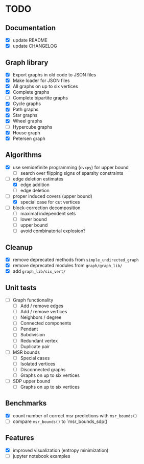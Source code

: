 # TODO

## Documentation
- [x] update README
- [x] update CHANGELOG

## Graph library
  - [x] Export graphs in old code to JSON files
  - [x] Make loader for JSON files
  - [x] All graphs on up to six vertices
  - [x] Complete graphs
  - [ ] Complete bipartite graphs
  - [x] Cycle graphs
  - [x] Path graphs
  - [x] Star graphs
  - [x] Wheel graphs
  - [ ] Hypercube graphs
  - [x] House graph
  - [x] Petersen graph

## Algorithms
- [x] use semidefinite programming (`cvxpy`) for upper bound
  - [ ] search over flipping signs of sparsity constraints
- [ ] edge deletion estimates
  - [x] edge addition
  - [ ] edge deletion
- [ ] proper induced covers (upper bound)
  - [x] special case for cut vertices
- [ ] block-correction decomposition
  - [ ] maximal independent sets
  - [ ] lower bound
  - [ ] upper bound
  - [ ] avoid combinatorial explosion?

## Cleanup
- [x] remove deprecated methods from `simple_undirected_graph`
- [x] remove deprecated modules from `graph/graph_lib/`
- [x] add `graph_lib/six_vert/`

## Unit tests
- [ ] Graph functionality
  - [ ] Add / remove edges
  - [ ] Add / remove vertices
  - [ ] Neighbors / degree
  - [ ] Connected components
  - [ ] Pendant
  - [ ] Subdivision
  - [ ] Redundant vertex
  - [ ] Duplicate pair
- [ ] MSR bounds
  - [ ] Special cases
  - [ ] Isolated vertices
  - [ ] Disconnected graphs
  - [ ] Graphs on up to six vertices
- [ ] SDP upper bound
  - [ ] Graphs on up to six vertices

## Benchmarks
- [x] count number of correct msr predictions with `msr_bounds()`
- [ ] compare `msr_bounds()` to `msr_bounds_sdp()

## Features
- [x] improved visualization (entropy minimization)
- [ ] jupyter notebook examples
